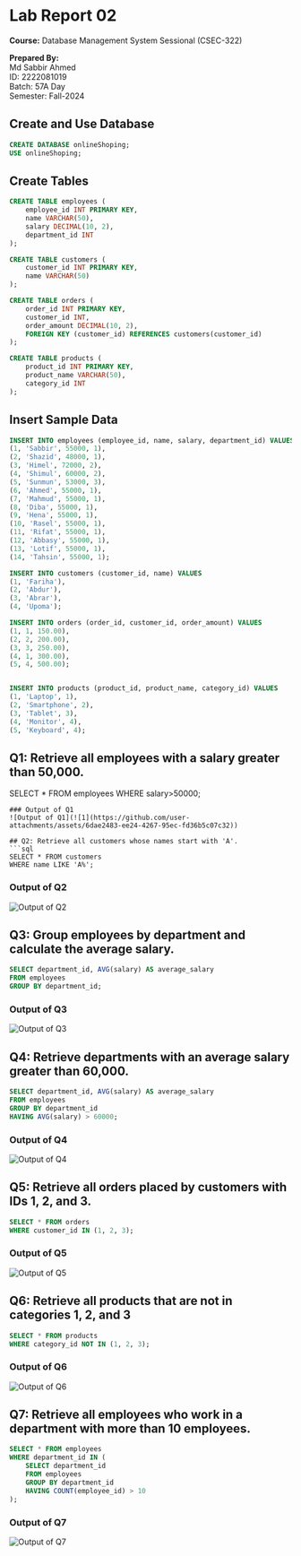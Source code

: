 # Lab Report 02
**Course:** Database Management System Sessional (CSEC-322)<br />

**Prepared By:**<br />
Md Sabbir Ahmed<br />
ID: 2222081019<br />
Batch: 57A Day<br />
Semester: Fall-2024<br />

## Create and Use Database
```sql
CREATE DATABASE onlineShoping;
USE onlineShoping;
```

## Create Tables
```sql
CREATE TABLE employees (
    employee_id INT PRIMARY KEY,
    name VARCHAR(50),
    salary DECIMAL(10, 2),
    department_id INT
);

CREATE TABLE customers (
    customer_id INT PRIMARY KEY,
    name VARCHAR(50)
);

CREATE TABLE orders (
    order_id INT PRIMARY KEY,
    customer_id INT,
    order_amount DECIMAL(10, 2),
    FOREIGN KEY (customer_id) REFERENCES customers(customer_id)
);

CREATE TABLE products (
    product_id INT PRIMARY KEY,
    product_name VARCHAR(50),
    category_id INT
);
```

## Insert Sample Data
```sql
INSERT INTO employees (employee_id, name, salary, department_id) VALUES
(1, 'Sabbir', 55000, 1),
(2, 'Shazid', 48000, 1),
(3, 'Himel', 72000, 2),
(4, 'Shimul', 60000, 2),
(5, 'Sunmun', 53000, 3),
(6, 'Ahmed', 55000, 1),
(7, 'Mahmud', 55000, 1),
(8, 'Diba', 55000, 1),
(9, 'Hena', 55000, 1),
(10, 'Rasel', 55000, 1),
(11, 'Rifat', 55000, 1),
(12, 'Abbasy', 55000, 1),
(13, 'Lotif', 55000, 1),
(14, 'Tahsin', 55000, 1);

INSERT INTO customers (customer_id, name) VALUES
(1, 'Fariha'),
(2, 'Abdur'),
(3, 'Abrar'),
(4, 'Upoma');

INSERT INTO orders (order_id, customer_id, order_amount) VALUES
(1, 1, 150.00),
(2, 2, 200.00),
(3, 3, 250.00),
(4, 1, 300.00),
(5, 4, 500.00);


INSERT INTO products (product_id, product_name, category_id) VALUES
(1, 'Laptop', 1),
(2, 'Smartphone', 2),
(3, 'Tablet', 3),
(4, 'Monitor', 4),
(5, 'Keyboard', 4);
```

## Q1: Retrieve all employees with a salary greater than 50,000.
SELECT * FROM employees
WHERE salary>50000;
```
### Output of Q1
![Output of Q1](![1](https://github.com/user-attachments/assets/6dae2483-ee24-4267-95ec-fd36b5c07c32))

## Q2: Retrieve all customers whose names start with 'A'.
```sql
SELECT * FROM customers
WHERE name LIKE 'A%';
```
### Output of Q2
![Output of Q2](![2](https://github.com/user-attachments/assets/0b7f3b90-845f-425e-8d98-ae59d4b96427))

## Q3: Group employees by department and calculate the average salary.
```sql
SELECT department_id, AVG(salary) AS average_salary
FROM employees
GROUP BY department_id;
```
### Output of Q3
![Output of Q3](![3](https://github.com/user-attachments/assets/4518b128-a5c5-4ef9-8861-26ef5021b889))

## Q4: Retrieve departments with an average salary greater than 60,000.
```sql
SELECT department_id, AVG(salary) AS average_salary
FROM employees
GROUP BY department_id
HAVING AVG(salary) > 60000;
```
### Output of Q4
![Output of Q4](![4](https://github.com/user-attachments/assets/1b1d3598-a6dc-47ae-a3c8-9a10f8bddea3))

## Q5: Retrieve all orders placed by customers with IDs 1, 2, and 3.
```sql
SELECT * FROM orders
WHERE customer_id IN (1, 2, 3);
```
### Output of Q5
![Output of Q5](![5](https://github.com/user-attachments/assets/b3a9c3d6-26aa-4d70-97c6-2ff733a53797))

## Q6: Retrieve all products that are not in categories 1, 2, and 3
```sql
SELECT * FROM products
WHERE category_id NOT IN (1, 2, 3);
```
### Output of Q6
![Output of Q6](![6](https://github.com/user-attachments/assets/1d59f13b-357e-473e-95c7-c1842251629b))

## Q7: Retrieve all employees who work in a department with more than 10 employees.
```sql
SELECT * FROM employees
WHERE department_id IN (
    SELECT department_id
    FROM employees
    GROUP BY department_id
    HAVING COUNT(employee_id) > 10
);
```
### Output of Q7
![Output of Q7](![7](https://github.com/user-attachments/assets/83b1d178-3b9d-43ff-ab7e-7ef7cc918b55))
